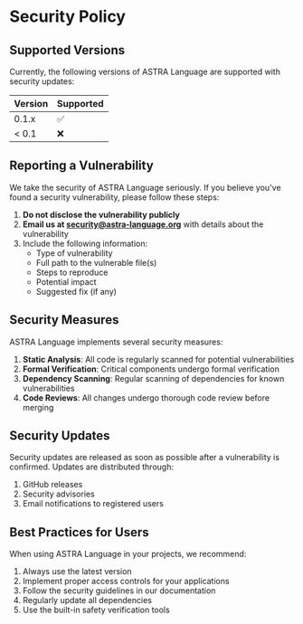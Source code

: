# Security Policy

## Supported Versions

Currently, the following versions of ASTRA Language are supported with security updates:

| Version | Supported          |
| ------- | ------------------ |
| 0.1.x   | :white_check_mark: |
| < 0.1   | :x:                |

## Reporting a Vulnerability

We take the security of ASTRA Language seriously. If you believe you've found a security vulnerability, please follow these steps:

1. **Do not disclose the vulnerability publicly**
2. **Email us at security@astra-language.org** with details about the vulnerability
3. Include the following information:
   - Type of vulnerability
   - Full path to the vulnerable file(s)
   - Steps to reproduce
   - Potential impact
   - Suggested fix (if any)

## Security Measures

ASTRA Language implements several security measures:

1. **Static Analysis**: All code is regularly scanned for potential vulnerabilities
2. **Formal Verification**: Critical components undergo formal verification
3. **Dependency Scanning**: Regular scanning of dependencies for known vulnerabilities
4. **Code Reviews**: All changes undergo thorough code review before merging

## Security Updates

Security updates are released as soon as possible after a vulnerability is confirmed. Updates are distributed through:

1. GitHub releases
2. Security advisories
3. Email notifications to registered users

## Best Practices for Users

When using ASTRA Language in your projects, we recommend:

1. Always use the latest version
2. Implement proper access controls for your applications
3. Follow the security guidelines in our documentation
4. Regularly update all dependencies
5. Use the built-in safety verification tools